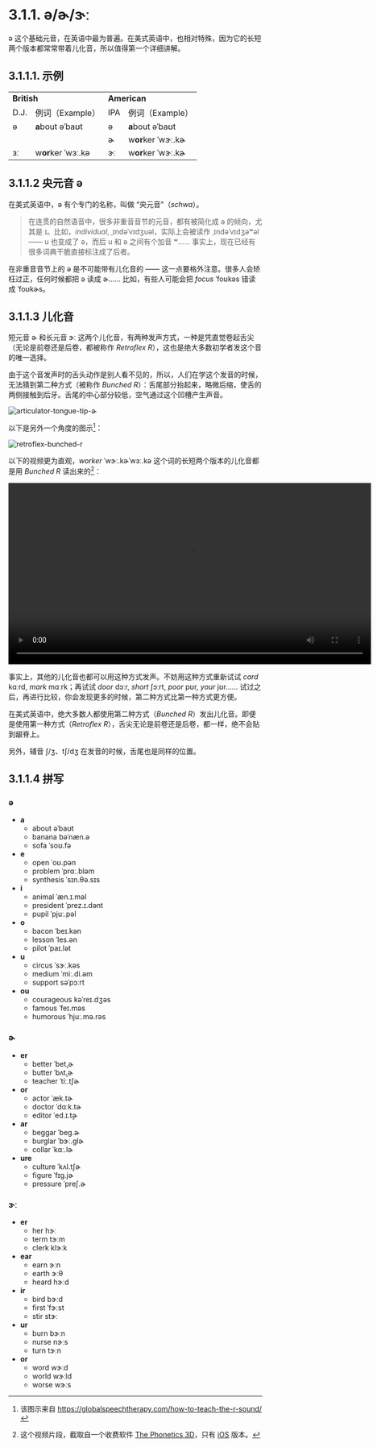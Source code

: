 # 3.1.1. <span class="pho">ə</span>/<span class="pho">ɚ</span>/<span class="pho">ɝː</span>

<span class="pho">ə</span> 这个基础元音，在英语中最为普遍。在美式英语中，也相对特殊，因为它的长短两个版本都常常带着儿化音，所以值得第一个详细讲解。

## 3.1.1.1. 示例
<table>
<tbody>
<tr>
<td colspan="2"><strong>British</strong></td>
<td colspan="2"><strong>American</strong></td>
</tr>
<tr>
<td>D.J.</td>
<td>例词（Example）</td>
<td>IPA</td>
<td>例词（Example）</td>
</tr>
<tr>
<td><span class="pho">ə</span><span class="speak-word-inline" data-audio-uk-male="/audios/uk_phonetics_sound_above_2023feb.mp3"></span></td>
<td><b>a</b>bout <span class="pho alt">əˈbaʊt</span><span class="speak-word-inline" data-audio-uk-female="/audios/about_uk_female.mp3" data-audio-uk-male="/audios/about_uk_male.mp3"></span></td>
<td><span class="pho">ə</span><span class="speak-word-inline" data-audio-us-male="/audios_phonetics_sound_above_2023feb.mp3"></span></td>
<td><b>a</b>bout <span class="pho alt">əˈbaʊt</span><span class="speak-word-inline" data-audio-us-female="/audios/about_us_female.mp3" data-audio-us-male="/audios/about_us_male.mp3"></span></td>
</tr>
<tr>
<td></td>
<td></td>
<td><span class="pho">ɚ</span><span class="speak-word-inline" data-audio-us-male="/audios_phonetics_sound_mother_2023feb.mp3"></span></td>
<td>w<b>or</b>ker <span class="pho alt">ˈwɝː.kɚ</span><span class="speak-word-inline" data-audio-us-female="/audios/worker_us_female.mp3" data-audio-us-male="/audios/worker_us_male.mp3"></span></td>
</tr>
<tr>
<td><span class="pho">ɜː</span><span class="speak-word-inline" data-audio-uk-male="/audios/uk_phonetics_sound_bird_2023feb.mp3"></span></td>
<td>w<b>or</b>ker <span class="pho alt">ˈwɜː.kə</span><span class="speak-word-inline" data-audio-uk-female="/audios/worker_uk_female.mp3" data-audio-uk-male="/audios/worker_uk_male.mp3"></span></td>
<td><span class="pho">ɝː</span><span class="speak-word-inline" data-audio-us-male="/audios_phonetics_sound_bird_2023feb.mp3"></span></td>
<td>w<b>or</b>ker <span class="pho alt">ˈwɝː.kɚ</span><span class="speak-word-inline" data-audio-us-female="/audios/worker_us_female.mp3" data-audio-us-male="/audios/worker_us_male.mp3"></span></td>
</tr>
</tbody>
</table>

## 3.1.1.2 央元音 <span class="pho">ə</span>

在美式英语中，<span class="pho">ə</span> 有个专门的名称，叫做 “央元音”（*schwa*）。

> 在连贯的自然语音中，很多非重音音节的元音，都有被简化成 <span class="pho">ə</span> 的倾向，尤其是 <span class="pho">ɪ</span>。比如，*individual*, <span class="pho alt">ˌɪndəˈvɪdʒuəl</span>，实际上会被读作 <span class="pho alt">ˌɪndəˈvɪdʒəʷəl</span><span class="speak-word-inline" data-audio-us-male="/audios/individual-us-male.mp3" data-audio-us-female="/audios/individual-us-female.mp3"></span> —— <span class="pho">u</span> 也变成了 <span class="pho">ə</span>，而后 <span class="pho">u</span> 和 <span class="pho">ə</span> 之间有个加音 <span class="pho">ʷ</span>…… 事实上，现在已经有很多词典干脆直接标注成了后者。

在非重音音节上的 <span class="pho">ə</span> 是不可能带有儿化音的 —— 这一点要格外注意。很多人会矫枉过正，任何时候都把 <span class="pho">ə</span> 读成 <span class="pho">ɚ</span>…… 比如，有些人可能会把 *focus* <span class="pho alt">ˈfoʊkəs</span><span class="speak-word-inline" data-audio-us-male="/audios/focus-us-male.mp3" data-audio-us-female="/audios/focus-us-female.mp3"></span> 错读成 <span class="pho alt">ˈfoʊkɚs</span><span class="speak-word-inline" data-audio-other="/audios/focurs-us.mp3"></span>。

## 3.1.1.3 儿化音

短元音 <span class="pho">ɚ</span> 和长元音 <span class="pho">ɝː</span> 这两个儿化音，有两种发声方式，一种是凭直觉卷起舌尖（无论是前卷还是后卷，都被称作 *Retroflex R*），这也是绝大多数初学者发这个音的唯一选择。

由于这个音发声时的舌头动作是别人看不见的，所以，人们在学这个发音的时候，无法猜到第二种方式（被称作 *Bunched R*）：舌尾部分抬起来，略微后缩，使舌的两侧接触到后牙。舌尾的中心部分较低，空气通过这个凹槽产生声音。

![articulator-tongue-tip-ɚ](/images/articulator-tongue-tip-ɚ.svg)

以下是另外一个角度的图示[^1]：

![retroflex-bunched-r](/images/retroflex-bunched-r.svg)

以下的视频更为直观，*worker* <span class="pho alt">ˈwɝː.kɚ</span><span class="pho alt">ˈwɜː.kə</span><span class="speak-word-inline" data-audio-us-female="/audios/worker_us_female.mp3" data-audio-us-male="/audios/worker_us_male.mp3"></span> 这个词的长短两个版本的儿化音都是用 *Bunched R* 读出来的[^2]：

<video controls width="720"> <source src="/videos/worker.mp4" type="video/mp4"></source>Your browser does not support the video tag. </video>

事实上，其他的儿化音也都可以用这种方式发声。不妨用这种方式重新试试 *card* <span class="pho alt">kɑːrd</span><span class="speak-word-inline" data-audio-us-male="/audios/card-us-male.mp3" data-audio-us-female="/audios/card-us-female.mp3"></span>, *mark* <span class="pho alt">mɑːrk</span><span class="speak-word-inline" data-audio-us-male="/audios/mark-us-male.mp3" data-audio-us-female="/audios/mark-us-female.mp3"></span>；再试试 *door* <span class="pho alt">dɔːr</span><span class="speak-word-inline" data-audio-us-male="/audios/door-us-male.mp3" data-audio-us-female="/audios/door-us-female.mp3"></span>, *short* <span class="pho alt">ʃɔːrt</span><span class="speak-word-inline" data-audio-us-male="/audios/short-us-male.mp3" data-audio-us-female="/audios/short-us-female.mp3"></span>, *poor* <span class="pho alt">pʊr</span><span class="speak-word-inline" data-audio-us-male="/audios/poor-us-male.mp3" data-audio-us-female="/audios/poor-us-female.mp3"></span>, *your* <span class="pho alt">jʊr</span><span class="speak-word-inline" data-audio-us-male="/audios/your-us-male.mp3" data-audio-us-female="/audios/your-us-female.mp3"></span>…… 试过之后，再进行比较，你会发现更多的时候，第二种方式比第一种方式更方便。

在美式英语中，绝大多数人都使用第二种方式（*Bunched R*）发出儿化音。即便是使用第一种方式（*Retroflex R*），舌尖无论是前卷还是后卷，都一样，绝不会贴到龈脊上。

另外，辅音 <span class="pho">ʃ/ʒ</span>、<span class="pho">tʃ/dʒ</span> 在发音的时候，舌尾也是同样的位置。

## 3.1.1.4 拼写

### <span class="pho">ə</span>

* **a**
  * about <span class="pho alt">əˈbaʊt</span> <span class="speak-word-inline" data-audio-us-male="/audios/about-us-male.mp3" data-audio-us-female="/audios/about-us-female.mp3"></span>
  * banana <span class="pho alt">bəˈnæn.ə</span> <span class="speak-word-inline" data-audio-us-male="/audios/banana-us-male.mp3" data-audio-us-female="/audios/banana-us-female.mp3"></span>
  * sofa <span class="pho alt">ˈsoʊ.fə</span> <span class="speak-word-inline" data-audio-us-male="/audios/sofa-us-male.mp3" data-audio-us-female="/audios/sofa-us-female.mp3"></span>
* **e**
  * open <span class="pho alt">ˈoʊ.pən</span> <span class="speak-word-inline" data-audio-us-male="/audios/open-us-male.mp3" data-audio-us-female="/audios/open-us-female.mp3"></span>
  * problem <span class="pho alt">ˈprɑː.bləm</span> <span class="speak-word-inline" data-audio-us-male="/audios/problem-us-male.mp3" data-audio-us-female="/audios/problem-us-female.mp3"></span>
  * synthesis <span class="pho alt">ˈsɪn.θə.sɪs</span> <span class="speak-word-inline" data-audio-us-male="/audios/synthesis-us-male.mp3" data-audio-us-female="/audios/synthesis-us-female.mp3"></span>
* **i**
  * animal <span class="pho alt">ˈæn.ɪ.məl</span> <span class="speak-word-inline" data-audio-us-male="/audios/animal-us-male.mp3" data-audio-us-female="/audios/animal-us-female.mp3"></span>
  * president <span class="pho alt">ˈprez.ɪ.dənt</span> <span class="speak-word-inline" data-audio-us-male="/audios/president-us-male.mp3" data-audio-us-female="/audios/president-us-female.mp3"></span>
  * pupil <span class="pho alt">ˈpjuː.pəl</span> <span class="speak-word-inline" data-audio-us-male="/audios/pupil-us-male.mp3" data-audio-us-female="/audios/pupil-us-female.mp3"></span>
* **o**
  * bacon <span class="pho alt">ˈbeɪ.kən</span> <span class="speak-word-inline" data-audio-us-male="/audios/bacon-us-male.mp3" data-audio-us-female="/audios/bacon-us-female.mp3"></span>
  * lesson <span class="pho alt">ˈles.ən</span> <span class="speak-word-inline" data-audio-us-male="/audios/lesson-us-male.mp3" data-audio-us-female="/audios/lesson-us-female.mp3"></span>
  * pilot <span class="pho alt">ˈpaɪ.lət</span> <span class="speak-word-inline" data-audio-us-male="/audios/pilot-us-male.mp3" data-audio-us-female="/audios/pilot-us-female.mp3"></span>
* **u**
  * circus <span class="pho alt">ˈsɝː.kəs</span> <span class="speak-word-inline" data-audio-us-male="/audios/circus-us-male.mp3" data-audio-us-female="/audios/circus-us-female.mp3"></span>
  * medium <span class="pho alt">ˈmiː.di.əm</span> <span class="speak-word-inline" data-audio-us-male="/audios/medium-us-male.mp3" data-audio-us-female="/audios/medium-us-female.mp3"></span>
  * support <span class="pho alt">səˈpɔːrt</span> <span class="speak-word-inline" data-audio-us-male="/audios/support-us-male.mp3" data-audio-us-female="/audios/support-us-female.mp3"></span>
* **ou**
  * courageous <span class="pho alt">kəˈreɪ.dʒəs</span> <span class="speak-word-inline" data-audio-us-male="/audios/courageous-us-male.mp3" data-audio-us-female="/audios/courageous-us-female.mp3"></span>
  * famous <span class="pho alt">ˈfeɪ.məs</span> <span class="speak-word-inline" data-audio-us-male="/audios/famous-us-male.mp3" data-audio-us-female="/audios/famous-us-female.mp3"></span>
  * humorous <span class="pho alt">ˈhjuː.mə.rəs</span> <span class="speak-word-inline" data-audio-us-male="/audios/humorous-us-male.mp3" data-audio-us-female="/audios/humorous-us-female.mp3"></span>

### <span class="pho">ɚ</span>

* **er**
  * better <span class="pho alt">ˈbet̬.ɚ</span> <span class="speak-word-inline" data-audio-us-male="/audios/better-us-male.mp3" data-audio-us-female="/audios/better-us-female.mp3"></span>
  * butter <span class="pho alt">ˈbʌt̬.ɚ</span> <span class="speak-word-inline" data-audio-us-male="/audios/butter-us-male.mp3" data-audio-us-female="/audios/butter-us-female.mp3"></span>
  * teacher <span class="pho alt">ˈtiː.tʃɚ</span> <span class="speak-word-inline" data-audio-us-male="/audios/teacher-us-male.mp3" data-audio-us-female="/audios/teacher-us-female.mp3"></span>
* **or**
  * actor <span class="pho alt">ˈæk.tɚ</span> <span class="speak-word-inline" data-audio-us-male="/audios/actor-us-male.mp3" data-audio-us-female="/audios/actor-us-female.mp3"></span>
  * doctor <span class="pho alt">ˈdɑːk.tɚ</span> <span class="speak-word-inline" data-audio-us-male="/audios/doctor-us-male.mp3" data-audio-us-female="/audios/doctor-us-female.mp3"></span>
  * editor <span class="pho alt">ˈed.ɪ.t̬ɚ</span> <span class="speak-word-inline" data-audio-us-male="/audios/editor-us-male.mp3" data-audio-us-female="/audios/editor-us-female.mp3"></span>
* **ar**
  * beggar <span class="pho alt">ˈbeɡ.ɚ</span> <span class="speak-word-inline" data-audio-us-male="/audios/beggar-us-male.mp3" data-audio-us-female="/audios/beggar-us-female.mp3"></span>
  * burglar <span class="pho alt">ˈbɝː.ɡlɚ</span> <span class="speak-word-inline" data-audio-us-male="/audios/burglar-us-male.mp3" data-audio-us-female="/audios/burglar-us-female.mp3"></span>
  * collar <span class="pho alt">ˈkɑː.lɚ</span> <span class="speak-word-inline" data-audio-us-male="/audios/collar-us-male.mp3" data-audio-us-female="/audios/collar-us-female.mp3"></span>
* **ure**
  * culture <span class="pho alt">ˈkʌl.tʃɚ</span> <span class="speak-word-inline" data-audio-us-male="/audios/culture-us-male.mp3" data-audio-us-female="/audios/culture-us-female.mp3"></span>
  * figure <span class="pho alt">ˈfɪɡ.jɚ</span> <span class="speak-word-inline" data-audio-us-male="/audios/figure-us-male.mp3" data-audio-us-female="/audios/figure-us-female.mp3"></span>
  * pressure <span class="pho alt">ˈpreʃ.ɚ</span> <span class="speak-word-inline" data-audio-us-male="/audios/pressure-us-male.mp3" data-audio-us-female="/audios/pressure-us-female.mp3"></span>

### <span class="pho">ɝː</span>

* **er**
  * her <span class="pho alt">hɝː</span> <span class="speak-word-inline" data-audio-us-male="/audios/her-us-male.mp3" data-audio-us-female="/audios/her-us-female.mp3"></span>
  * term <span class="pho alt">tɝːm</span> <span class="speak-word-inline" data-audio-us-male="/audios/term-us-male.mp3" data-audio-us-female="/audios/term-us-female.mp3"></span>
  * clerk <span class="pho alt">klɝːk</span> <span class="speak-word-inline" data-audio-us-male="/audios/clerk-us-male.mp3" data-audio-us-female="/audios/clerk-us-female.mp3"></span>
* **ear**
  * earn <span class="pho alt">ɝːn</span> <span class="speak-word-inline" data-audio-us-male="/audios/earn-us-male.mp3" data-audio-us-female="/audios/earn-us-female.mp3"></span>
  * earth <span class="pho alt">ɝːθ</span> <span class="speak-word-inline" data-audio-us-male="/audios/earth-us-male.mp3" data-audio-us-female="/audios/earth-us-female.mp3"></span>
  * heard <span class="pho alt">hɝːd</span> <span class="speak-word-inline" data-audio-us-male="/audios/heard-us-male.mp3" data-audio-us-female="/audios/heard-us-female.mp3"></span>
* **ir**
  * bird <span class="pho alt">bɝːd</span> <span class="speak-word-inline" data-audio-us-male="/audios/bird-us-male.mp3" data-audio-us-female="/audios/bird-us-female.mp3"></span>
  * first <span class="pho alt">ˈfɝːst</span> <span class="speak-word-inline" data-audio-us-male="/audios/first-us-male.mp3" data-audio-us-female="/audios/first-us-female.mp3"></span>
  * stir <span class="pho alt">stɝː</span> <span class="speak-word-inline" data-audio-us-male="/audios/stir-us-male.mp3" data-audio-us-female="/audios/stir-us-female.mp3"></span>
* **ur**
  * burn <span class="pho alt">bɝːn</span> <span class="speak-word-inline" data-audio-us-male="/audios/burn-us-male.mp3" data-audio-us-female="/audios/burn-us-female.mp3"></span>
  * nurse <span class="pho alt">nɝːs</span> <span class="speak-word-inline" data-audio-us-male="/audios/nurse-us-male.mp3" data-audio-us-female="/audios/nurse-us-female.mp3"></span>
  * turn <span class="pho alt">tɝːn</span> <span class="speak-word-inline" data-audio-us-male="/audios/turn-us-male.mp3" data-audio-us-female="/audios/turn-us-female.mp3"></span>
* **or**
  * word <span class="pho alt">wɝːd</span> <span class="speak-word-inline" data-audio-us-male="/audios/word-us-male.mp3" data-audio-us-female="/audios/word-us-female.mp3"></span>
  * world <span class="pho alt">wɝːld</span> <span class="speak-word-inline" data-audio-us-male="/audios/world-us-male.mp3" data-audio-us-female="/audios/world-us-female.mp3"></span>
  * worse <span class="pho alt">wɝːs</span> <span class="speak-word-inline" data-audio-us-male="/audios/worse-us-male.mp3" data-audio-us-female="/audios/worse-us-female.mp3"></span>

[^1]: 该图示来自 https://globalspeechtherapy.com/how-to-teach-the-r-sound/
[^2]: 这个视频片段，截取自一个收费软件 [The Phonetics 3D](http://www.thephonetics.com/)，只有 [iOS](https://apps.apple.com/us/app/the-phonetics-3d/id841485989) 版本。